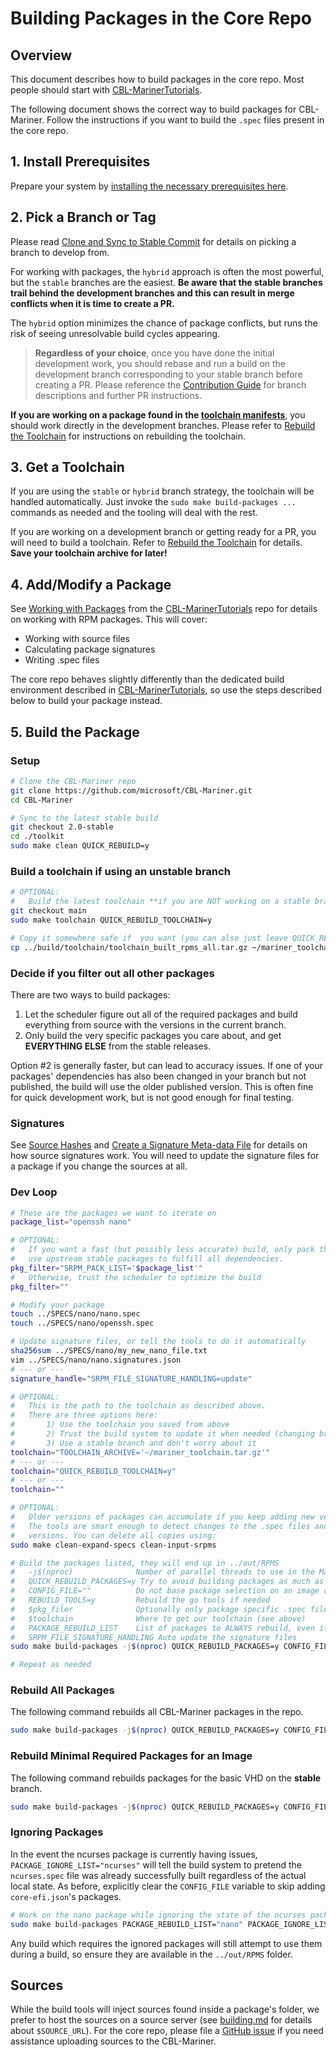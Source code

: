 # Building Packages in the Core Repo

## Overview

This document describes how to build packages in the core repo. Most people should start with [CBL-MarinerTutorials](https://github.com/microsoft/CBL-MarinerTutorials).

The following document shows the correct way to build packages for CBL-Mariner. Follow the instructions if you want to build the `.spec` files present in the core repo.

## **1. Install Prerequisites**

Prepare your system by [installing the necessary prerequisites here](../prerequisites.md).

## **2. Pick a Branch or Tag**

Please read [Clone and Sync to Stable Commit](../building.md#clone-and-sync-to-stable-commit) for details on picking a branch to develop from.

For working with packages, the `hybrid` approach is often the most powerful, but the `stable` branches are the easiest. **Be aware that the stable branches trail behind the development branches and this can result in merge conflicts when it is time to create a PR.**

The `hybrid` option minimizes the chance of package conflicts, but runs the risk of seeing unresolvable build cycles appearing.

> **Regardless of your choice**, once you have done the initial development work, you should rebase and run a build on the development branch corresponding to your stable branch before creating a PR. Please reference the [Contribution Guide](CONTRIBUTING.md) for branch descriptions and further PR instructions.

**If you are working on a package found in the [toolchain manifests](../../resources/manifests/package/)**, you should work directly in the development branches. Please refer to [Rebuild the Toolchain](../building.md#rebuild-the-toolchain) for instructions on rebuilding the toolchain.

## **3. Get a Toolchain**

If you are using the `stable` or `hybrid` branch strategy, the toolchain will be handled automatically. Just invoke the `sudo make build-packages ...` commands as needed and the tooling will deal with the rest.

If you are working on a development branch or getting ready for a PR, you will need to build a toolchain. Refer to [Rebuild the Toolchain](../building.md#rebuild-the-toolchain) for details. **Save your toolchain archive for later!**

## **4. Add/Modify a Package**

See [Working with Packages](https://github.com/microsoft/CBL-MarinerTutorials/blob/-/docs/packages/working_with_packages.md#tutorial-customize-your-image-with-unsupported-packages) from the [CBL-MarinerTutorials](https://github.com/microsoft/CBL-MarinerTutorials) repo for details on working with RPM packages. This will cover:

* Working with source files
* Calculating package signatures
* Writing .spec files

The core repo behaves slightly differently than the dedicated build environment described in [CBL-MarinerTutorials](https://github.com/microsoft/CBL-MarinerTutorials), so use the steps described below to build your package instead.

## **5. Build the Package**

### Setup

```bash
# Clone the CBL-Mariner repo
git clone https://github.com/microsoft/CBL-Mariner.git
cd CBL-Mariner

# Sync to the latest stable build
git checkout 2.0-stable
cd ./toolkit
sudo make clean QUICK_REBUILD=y
```

### Build a toolchain if using an unstable branch

```bash
# OPTIONAL:
#   Build the latest toolchain **if you are NOT working on a stable branch**
git checkout main
sudo make toolchain QUICK_REBUILD_TOOLCHAIN=y

# Copy it somewhere safe if  you want (you can also just leave QUICK_REBUILD_TOOLCHAIN=y set)
cp ../build/toolchain/toolchain_built_rpms_all.tar.gz ~/mariner_toolchain.tar.gz
```

### Decide if you filter out all other packages

There are two ways to build packages:

1) Let the scheduler figure out all of the required packages and build everything from source with the versions in the current branch.
2) Only build the very specific packages you care about, and get **EVERYTHING ELSE** from the stable releases.

Option #2 is generally faster, but can lead to accuracy issues. If one of your packages' dependencies has also been changed in your branch but not published, the build will use the older published version. This is often fine for quick development work, but is not good enough for final testing.

### Signatures

See [Source Hashes](/toolkit/docs/building/building.md#source-hashes) and [Create a Signature Meta-data File](https://github.com/microsoft/CBL-MarinerTutorials/blob/-/docs/packages/working_with_packages.md#create-a-signature-meta-data-file) for details on how source signatures work. You will need to update the signature files for a package if you change the sources at all.

### Dev Loop

```bash
# These are the packages we want to iterate on
package_list="openssh nano"

# OPTIONAL:
#   If you want a fast (but possibly less accurate) build, only pack the specific packages we want to build and
#   use upstream stable packages to fulfill all dependencies.
pkg_filter="SRPM_PACK_LIST='$package_list'"
#   Otherwise, trust the scheduler to optimize the build
pkg_filter=""

# Modify your package
touch ../SPECS/nano/nano.spec
touch ../SPECS/nano/openssh.spec

# Update signature files, or tell the tools to do it automatically
sha256sum ../SPECS/nano/my_new_nano_file.txt
vim ../SPECS/nano/nano.signatures.json
# --- or ---
signature_handle="SRPM_FILE_SIGNATURE_HANDLING=update"

# OPTIONAL:
#   This is the path to the toolchain as described above.
#   There are three options here:
#       1) Use the toolchain you saved from above
#       2) Trust the build system to update it when needed (changing branches will often cause a rebuild)
#       3) Use a stable branch and don't worry about it
toolchain="TOOLCHAIN_ARCHIVE='~/mariner_toolchain.tar.gz'"
# --- or ---
toolchain="QUICK_REBUILD_TOOLCHAIN=y"
# --- or ---
toolchain=""

# OPTIONAL:
#   Older versions of packages can accumulate if you keep adding new versions (i.e. 1.2.3-1, 1.2.3-2, 1.3.0-1, etc.).
#   The tools are smart enough to detect changes to the .spec files and re-package the SRPMs as needed, but won't delete old
#   versions. You can delete all copies using:
sudo make clean-expand-specs clean-input-srpms 

# Build the packages listed, they will end up in ../out/RPMS
#   -j$(nproc)              Number of parallel threads to use in the Makefile. The pkg scheduler will make its own choices
#   QUICK_REBUILD_PACKAGES=y Try to avoid building packages as much as possible (ie download what we can from the package repo)
#   CONFIG_FILE=""          Do not base package selection on an image config
#   REBUILD_TOOLS=y         Rebuild the go tools if needed
#   $pkg_filer              Optionally only package specific .spec files (see above)
#   $toolchain              Where to get our toolchain (see above)
#   PACKAGE_REBUILD_LIST    List of packages to ALWAYS rebuild, even if they look unchanged (PACKAGE_BUILD_LIST will build them only if they are missing)
#   SRPM_FILE_SIGNATURE_HANDLING Auto update the signature files
sudo make build-packages -j$(nproc) QUICK_REBUILD_PACKAGES=y CONFIG_FILE="" REBUILD_TOOLS=y $pkg_filter $toolchain PACKAGE_REBUILD_LIST="$package_list" $signature_handle

# Repeat as needed
```

### Rebuild All Packages

The following command rebuilds all CBL-Mariner packages in the repo.

```bash
sudo make build-packages -j$(nproc) QUICK_REBUILD_PACKAGES=y CONFIG_FILE="" REBUILD_TOOLS=y $toolchain
```

### Rebuild Minimal Required Packages for an Image

The following command rebuilds packages for the basic VHD on the **stable** branch.

```bash
sudo make build-packages -j$(nproc) QUICK_REBUILD_PACKAGES=y CONFIG_FILE=./imageconfigs/core-legacy.json REBUILD_TOOLS=y $toolchain
```

### Ignoring Packages

In the event the ncurses package is currently having issues, `PACKAGE_IGNORE_LIST="ncurses"` will tell the build system to pretend the `ncurses.spec` file was already successfully built regardless of the actual local state. As before, explicitly clear the `CONFIG_FILE` variable to skip adding `core-efi.json`'s packages.

```bash
# Work on the nano package while ignoring the state of the ncurses package
sudo make build-packages PACKAGE_REBUILD_LIST="nano" PACKAGE_IGNORE_LIST="ncurses" CONFIG_FILE=
```

Any build which requires the ignored packages will still attempt to use them during a build, so ensure they are available in the `../out/RPMS` folder.

## Sources

While the build tools will inject sources found inside a package's folder, we prefer to host the sources on a source server (see [building.md](../building.md) for details about `$SOURCE_URL`). For the core repo, please file a [GitHub issue](https://github.com/microsoft/CBL-Mariner/issues) if you need assistance uploading sources to the CBL-Mariner.
